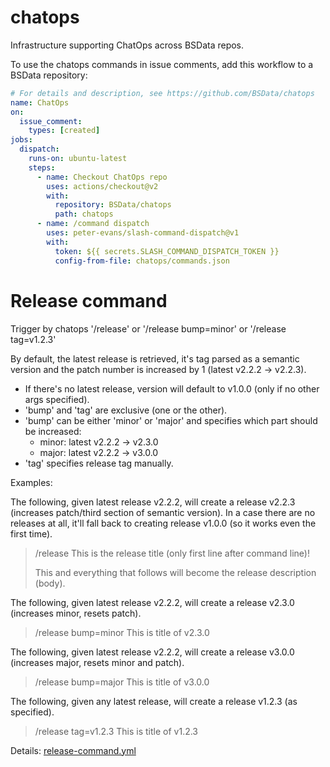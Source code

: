 # chatops

Infrastructure supporting ChatOps across BSData repos.

To use the chatops commands in issue comments, add this workflow to a BSData repository:

```yml
# For details and description, see https://github.com/BSData/chatops
name: ChatOps
on:
  issue_comment:
    types: [created]
jobs:
  dispatch:
    runs-on: ubuntu-latest
    steps:
      - name: Checkout ChatOps repo
        uses: actions/checkout@v2
        with:
          repository: BSData/chatops
          path: chatops
      - name: /command dispatch
        uses: peter-evans/slash-command-dispatch@v1
        with:
          token: ${{ secrets.SLASH_COMMAND_DISPATCH_TOKEN }}
          config-from-file: chatops/commands.json
```

# Release command

Trigger by chatops '/release' or '/release bump=minor' or '/release tag=v1.2.3'

By default, the latest release is retrieved, it's tag parsed as a semantic version
and the patch number is increased by 1 (latest v2.2.2 -> v2.2.3).
- If there's no latest release, version will default to v1.0.0 (only if no other args specified).
- 'bump' and 'tag' are exclusive (one or the other).
- 'bump' can be either 'minor' or 'major' and specifies which part should be increased:
   - minor: latest v2.2.2 -> v2.3.0
   - major: latest v2.2.2 -> v3.0.0
- 'tag' specifies release tag manually.

Examples:

The following, given latest release v2.2.2, will create a release v2.2.3 (increases patch/third section of semantic version).
In a case there are no releases at all, it'll fall back to creating release v1.0.0 (so it works even the first time).
> /release
> This is the release title (only first line after command line)!
>
> This and everything that follows will become the release description (body).

The following, given latest release v2.2.2, will create a release v2.3.0 (increases minor, resets patch).
> /release bump=minor
> This is title of v2.3.0

The following, given latest release v2.2.2, will create a release v3.0.0 (increases major, resets minor and patch).
> /release bump=major
> This is title of v3.0.0

The following, given any latest release, will create a release v1.2.3 (as specified).
> /release tag=v1.2.3
> This is title of v1.2.3

Details: [release-command.yml](.github/workflows/release-command.yml)
